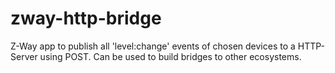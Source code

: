 # zway-http-bridge
Z-Way app to publish all 'level:change' events of chosen devices to a HTTP-Server using POST. Can be used to build bridges to other ecosystems.
